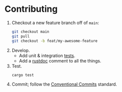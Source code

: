 # Contributing

1. Checkout a new feature branch off of `main`:
   ```bash
   git checkout main
   git pull
   git checkout -b feat/my-awesome-feature
   ```
1. Develop.
   - Add unit & integration [tests].
   - Add a [rustdoc] comment to all the things.
1. Test.
   ```bash
   cargo test
   ```
1. Commit; follow the [Conventional Commits] standard.

[conventional commits]: https://conventionalcommits.org/
[tests]: https://doc.rust-lang.org/book/ch11-01-writing-tests.html
[rustdoc]: https://doc.rust-lang.org/rustdoc/what-is-rustdoc.html
[rust]: https://www.rust-lang.org/tools/install

